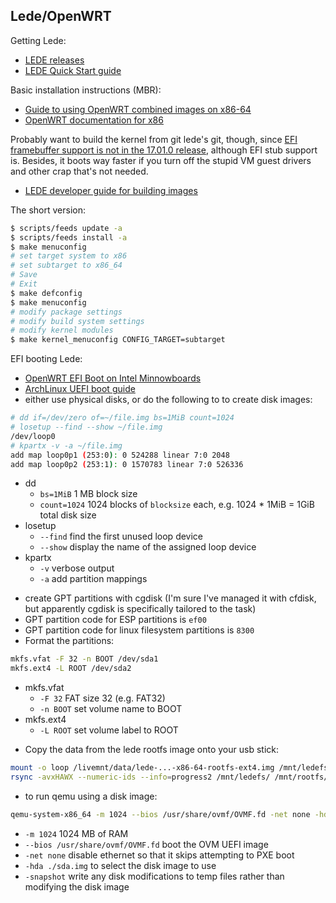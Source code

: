 ## Lede/OpenWRT

Getting Lede:
* [LEDE releases](https://downloads.lede-project.org/releases/)
* [LEDE Quick Start guide](https://lede-project.org/docs/guide-quick-start/start)

Basic installation instructions (MBR):
* [Guide to using OpenWRT combined images on x86-64](https://we.riseup.net/lackof/openwrt-on-x86-64#using-the-combined-images)
* [OpenWRT documentation for x86](https://wiki.openwrt.org/inbox/doc/openwrt_x86)

Probably want to build the kernel from git lede's git, though, since [EFI framebuffer support is not in the 17.01.0 release](http://www.mail-archive.com/lede-dev@lists.infradead.org/msg05989.html), although EFI stub support is.  Besides, it boots way faster if you turn off the stupid VM guest drivers and other crap that's not needed.
* [LEDE developer guide for building images](https://lede-project.org/docs/guide-developer/use-buildsystem)

The short version:
```bash
$ scripts/feeds update -a
$ scripts/feeds install -a
$ make menuconfig
# set target system to x86
# set subtarget to x86_64
# Save
# Exit
$ make defconfig
$ make menuconfig
# modify package settings
# modify build system settings
# modify kernel modules
$ make kernel_menuconfig CONFIG_TARGET=subtarget
```

EFI booting Lede:
* [OpenWRT EFI Boot on Intel Minnowboards](http://elinux.org/Minnowboard:MinnowMaxDistros#OpenWrt)
* [ArchLinux UEFI boot guide](https://wiki.archlinux.org/index.php/GNU_Parted#UEFI.2FGPT_examples)
* either use physical disks, or do the following to to create disk images:
```bash
# dd if=/dev/zero of=~/file.img bs=1MiB count=1024
# losetup --find --show ~/file.img
/dev/loop0
# kpartx -v -a ~/file.img
add map loop0p1 (253:0): 0 524288 linear 7:0 2048
add map loop0p2 (253:1): 0 1570783 linear 7:0 526336
```
  - dd
    + `bs=1MiB` 1 MB block size
    + `count=1024` 1024 blocks of `blocksize` each, e.g. 1024 * 1MiB = 1GiB total disk size
  - losetup
    + `--find` find the first unused loop device
    + `--show` display the name of the assigned loop device
  - kpartx
    + `-v` verbose output
    + `-a` add partition mappings
* create GPT partitions with cgdisk (I'm sure I've managed it with cfdisk, but apparently cgdisk is specifically tailored to the task)
* GPT partition code for ESP partitions is `ef00`
* GPT partition code for linux filesystem partitions is `8300`
* Format the partitions:
```bash
mkfs.vfat -F 32 -n BOOT /dev/sda1
mkfs.ext4 -L ROOT /dev/sda2
```
  - mkfs.vfat
    + `-F 32` FAT size 32 (e.g. FAT32)
    + `-n BOOT` set volume name to BOOT
  - mkfs.ext4
    + `-L ROOT` set volume label to ROOT
* Copy the data from the lede rootfs image onto your usb stick:
```bash
mount -o loop /livemnt/data/lede-...-x86-64-rootfs-ext4.img /mnt/ledefs
rsync -avxHAWX --numeric-ids --info=progress2 /mnt/ledefs/ /mnt/rootfs/
```
* to run qemu using a disk image:
```bash
qemu-system-x86_64 -m 1024 --bios /usr/share/ovmf/OVMF.fd -net none -hda ./sda.img -snapshot
```
  - `-m 1024` 1024 MB of RAM
  - `--bios /usr/share/ovmf/OVMF.fd` boot the OVM UEFI image
  - `-net none` disable ethernet so that it skips attempting to PXE boot
  - `-hda ./sda.img` to select the disk image to use
  - `-snapshot` write any disk modifications to temp files rather than modifying the disk image
